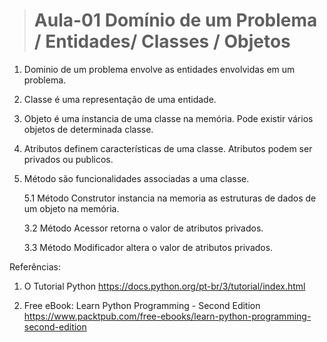 > # Aula-01 Domínio de um Problema / Entidades/ Classes / Objetos  

1. Dominio de um problema envolve as entidades envolvidas em um problema.
2. Classe é uma representação de uma entidade.
3. Objeto é uma instancia de uma classe na memória. Pode existir vários objetos de
   determinada classe. 
4. Atributos definem características de uma classe. Atributos podem ser privados ou
   publicos.
5. Método são funcionalidades associadas a uma classe.

   5.1 Método Construtor instancia na memoria as estruturas de dados de um objeto na 
       memória.

   3.2 Método Acessor retorna o valor de atributos privados.

   3.3 Método Modificador altera o valor de atributos privados.

Referências:
1) O Tutorial Python
   https://docs.python.org/pt-br/3/tutorial/index.html

2) Free eBook: Learn Python Programming - Second Edition
   https://www.packtpub.com/free-ebooks/learn-python-programming-second-edition

   